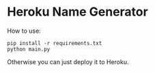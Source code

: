 Heroku Name Generator
=====================

How to use:

    pip install -r requirements.txt
    python main.py

Otherwise you can just deploy it to Heroku.
